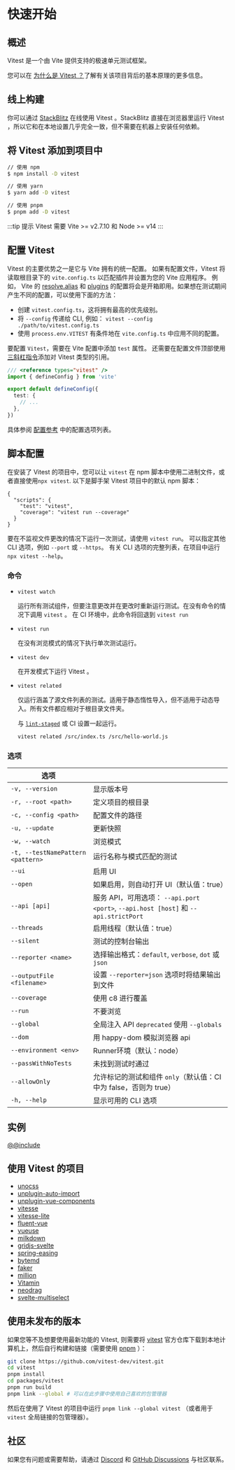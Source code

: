 # 快速开始

## 概述

Vitest 是一个由 Vite 提供支持的极速单元测试框架。

您可以在 [为什么是 Vitest ？](./why)了解有关该项目背后的基本原理的更多信息。

## 线上构建

你可以通过 [StackBlitz](https://vitest.new) 在线使用 Vitest 。StackBlitz 直接在浏览器里运行 Vitest ，所以它和在本地设置几乎完全一致，但不需要在机器上安装任何依赖。

## 将 Vitest 添加到项目中

```bash
// 使用 npm
$ npm install -D vitest

// 使用 yarn
$ yarn add -D vitest

// 使用 pnpm
$ pnpm add -D vitest
```

:::tip 提示
Vitest 需要 Vite >= v2.7.10 和 Node >= v14
:::

## 配置 Vitest

Vitest 的主要优势之一是它与 Vite 拥有的统一配置。 如果有配置文件，Vitest 将读取根目录下的 `vite.config.ts` 以匹配插件并设置为您的 Vite 应用程序。 例如，  Vite 的 [resolve.alias](https://cn.vitejs.dev/config/#resolve-alias) 和 [plugins](https://cn.vitejs.dev/guide/using-plugins.html) 的配置将会是开箱即用。如果想在测试期间产生不同的配置，可以使用下面的方法：

- 创建 `vitest.config.ts`，这将拥有最高的优先级别。
- 将 `--config` 传递给 CLI, 例如： `vitest --config ./path/to/vitest.config.ts`
- 使用 `process.env.VITEST` 有条件地在 `vite.config.ts` 中应用不同的配置。

要配置 `Vitest`，需要在 Vite 配置中添加 `test` 属性。 还需要在配置文件顶部使用[三斜杠指令](https://www.tslang.cn/docs/handbook/triple-slash-directives.html#-reference-types-)添加对 Vitest 类型的引用。

```ts
/// <reference types="vitest" />
import { defineConfig } from 'vite'

export default defineConfig({
  test: {
    // ...
  },
})
```

具体参阅 [配置参考](../config/) 中的配置选项列表。

## 脚本配置

在安装了 Vitest 的项目中，您可以让 `vitest` 在 npm 脚本中使用二进制文件，或者直接使用`npx vitest`. 以下是脚手架 Vitest 项目中的默认 npm 脚本：

<!-- prettier-ignore -->
```json5
{
  "scripts": {
    "test": "vitest",
    "coverage": "vitest run --coverage"
  }
}
```

要在不监视文件更改的情况下运行一次测试，请使用 `vitest run`。
可以指定其他 CLI 选项，例如 `--port` 或 `--https`。
有关 CLI 选项的完整列表，在项目中运行 `npx vitest --help`。

### 命令

* `vitest watch`

  运行所有测试组件，但要注意更改并在更改时重新运行测试。在没有命令的情况下调用 `vitest` 。 在 CI 环境中，此命令将回退到 `vitest run`

* `vitest run`

  在没有浏览模式的情况下执行单次测试运行。

* `vitest dev`

  在开发模式下运行 Vitest 。

* `vitest related`

  仅运行涵盖了源文件列表的测试。适用于静态惰性导入，但不适用于动态导入。所有文件都应相对于根目录文件夹。

  与 [`lint-staged`](https://github.com/okonet/lint-staged) 或 CI 设置一起运行。

  ```bash
  vitest related /src/index.ts /src/hello-world.js
  ```

### 选项

| 选项       |               |
| ------------- | ------------- |
| `-v, --version` | 显示版本号 |
| `-r, --root <path>` | 定义项目的根目录 |
| `-c, --config <path>` | 配置文件的路径 |
| `-u, --update` | 更新快照 |
| `-w, --watch` | 浏览模式 |
| `-t, --testNamePattern <pattern>` | 运行名称与模式匹配的测试 |
| `--ui` | 启用 UI |
| `--open` | 如果启用，则自动打开 UI（默认值：true） |
| `--api [api]` | 服务 API，可用选项： `--api.port <port>`, `--api.host [host]` 和 `--api.strictPort` |
| `--threads` | 启用线程（默认值：true） |
| `--silent` | 测试的控制台输出 |
| `--reporter <name>` | 选择输出格式：`default`, `verbose`, `dot` 或 `json` |
| `--outputFile <filename>` | 设置 `--reporter=json` 选项时将结果输出到文件 |
| `--coverage` | 使用 c8 进行覆盖 |
| `--run` | 不要浏览 |
| `--global` | 全局注入 API `deprecated` 使用 `--globals` |
| `--dom` | 用 happy-dom 模拟浏览器 api |
| `--environment <env>` | Runner环境（默认：node） |
| `--passWithNoTests` | 未找到测试时通过 |
| `--allowOnly` | 允许标记的测试和组件 `only`（默认值：CI 中为 false，否则为 true） |
| `-h, --help` | 显示可用的 CLI 选项 |

## 实例

[@@include](../../examples/README.md)

## 使用 Vitest 的项目

- [unocss](https://github.com/antfu/unocss)
- [unplugin-auto-import](https://github.com/antfu/unplugin-auto-import)
- [unplugin-vue-components](https://github.com/antfu/unplugin-vue-components)
- [vitesse](https://github.com/antfu/vitesse)
- [vitesse-lite](https://github.com/antfu/vitesse-lite)
- [fluent-vue](https://github.com/demivan/fluent-vue)
- [vueuse](https://github.com/vueuse/vueuse)
- [milkdown](https://github.com/Saul-Mirone/milkdown)
- [gridjs-svelte](https://github.com/iamyuu/gridjs-svelte)
- [spring-easing](https://github.com/okikio/spring-easing)
- [bytemd](https://github.com/bytedance/bytemd)
- [faker](https://github.com/faker-js/faker)
- [million](https://github.com/aidenybai/million)
- [Vitamin](https://github.com/wtchnm/Vitamin)
- [neodrag](https://github.com/PuruVJ/neodrag)
- [svelte-multiselect](https://github.com/janosh/svelte-multiselect)

## 使用未发布的版本

如果您等不及想要使用最新功能的 Vitest, 则需要将 [vitest](https://github.com/vitest-dev/vitest) 官方仓库下载到本地计算机上，然后自行构建和链接（需要使用 [pnpm](https://www.pnpm.cn/) ）：

```bash
git clone https://github.com/vitest-dev/vitest.git
cd vitest
pnpm install
cd packages/vitest
pnpm run build
pnpm link --global # 可以在此步骤中使用自己喜欢的包管理器
```

然后在使用了 Vitest 的项目中运行 `pnpm link --global vitest` （或者用于 `vitest` 全局链接的包管理器）。

## 社区

如果您有问题或需要帮助，请通过 [Discord](https://chat.vitest.dev) 和 [GitHub Discussions](https://github.com/vitest-dev/vitest/discussions) 与社区联系。
